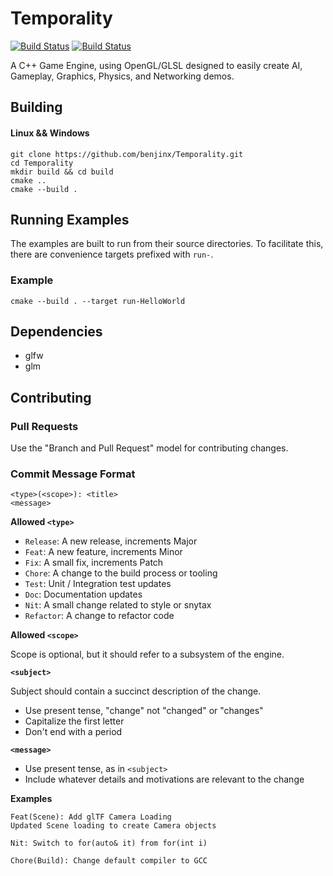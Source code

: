Temporality
===
[![Build Status](https://ci.appveyor.com/api/projects/status/github/benjinx/Temporality?svg=true)](https://ci.appveyor.com/project/benjinx/Temporality)
[![Build Status](https://travis-ci.org/benjinx/Temporality.svg?branch=master)](https://travis-ci.org/benjinx/Temporality)

A C++ Game Engine, using OpenGL/GLSL designed to easily create AI, Gameplay, Graphics, Physics, and Networking demos.

Building
---

#### Linux && Windows

```
git clone https://github.com/benjinx/Temporality.git
cd Temporality
mkdir build && cd build
cmake ..
cmake --build .
```

Running Examples
---

The examples are built to run from their source directories. To facilitate this, there are convenience targets prefixed with `run-`.

### Example

```
cmake --build . --target run-HelloWorld
```

Dependencies
---
* glfw
* glm


## Contributing

### Pull Requests

Use the "Branch and Pull Request" model for contributing changes.

### Commit Message Format

```
<type>(<scope>): <title>
<message>
```

**Allowed `<type>`**

* `Release`: A new release, increments Major
* `Feat`: A new feature, increments Minor
* `Fix`: A small fix, increments Patch
* `Chore`: A change to the build process or tooling
* `Test`: Unit / Integration test updates
* `Doc`: Documentation updates
* `Nit`: A small change related to style or snytax
* `Refactor`: A change to refactor code

**Allowed `<scope>`**

Scope is optional, but it should refer to a subsystem of the engine.

**`<subject>`**

Subject should contain a succinct description of the change.

* Use present tense, "change" not "changed" or "changes"
* Capitalize the first letter
* Don't end with a period

**`<message>`**

* Use present tense, as in `<subject>`
* Include whatever details and motivations are relevant to the change

**Examples**

```
Feat(Scene): Add glTF Camera Loading
Updated Scene loading to create Camera objects

Nit: Switch to for(auto& it) from for(int i)

Chore(Build): Change default compiler to GCC
```

